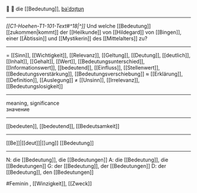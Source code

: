 🤔 🔴 die [[Bedeutung]], [bəˈdɔɪ̯tʊŋ](https://youglish.com/pronounce/Bedeutung/german)

---
*[[C1-Hoehen-T1-101-Text#^18|^]]* Und welche [[Bedeutung]] [[zukommen|kommt]] der [[Heilkunde]] von [[Hildegard]] von [[Bingen]], einer [[Äbtissin]] und [[Mystikerin]] des [[Mittelalters]] zu? 

---
= [[Sinn]], [[Wichtigkeit]], [[Relevanz]], [[Geltung]], [[Deutung]], [[deutlich]], [[Inhalt]], [[Gehalt]], [[Wert]], [[Bedeutungsunterschied]], [[Informationswert]], [[bedeutend]], [[Einfluss]], [[Stellenwert]], [[Bedeutungsverstärkung]], [[Bedeutungsverschiebung]]
≈ [[Erklärung]], [[Definition]], [[Auslegung]]
≠ [[Unsinn]], [[Irrelevanz]], [[Bedeutungslosigkeit]]

---
meaning, significance  
значение

---
[[bedeuten]], [[bedeutend]], [[Bedeutsamkeit]]

---
[[Be]]|[[deut]]|[[ung]]
[[Bedeutung]]


---
N: die [[Bedeutung]], die [[Bedeutungen]]
A: die [[Bedeutung]], die [[Bedeutungen]]
G: der [[Bedeutung]], der [[Bedeutungen]]
D: der [[Bedeutung]], den [[Bedeutungen]]

#Feminin , [[Winzigkeit]], [[Zweck]]